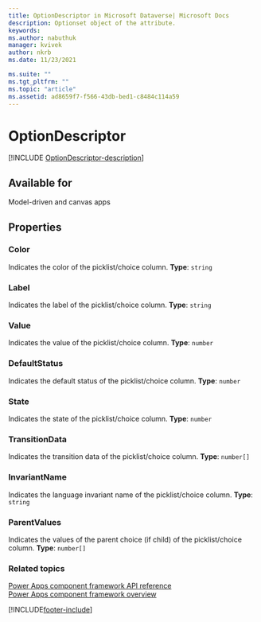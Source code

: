 ```yaml
---
title: OptionDescriptor in Microsoft Dataverse| Microsoft Docs
description: Optionset object of the attribute.
keywords:
ms.author: nabuthuk
manager: kvivek
author: nkrb
ms.date: 11/23/2021

ms.suite: ""
ms.tgt_pltfrm: ""
ms.topic: "article"
ms.assetid: ad8659f7-f566-43db-bed1-c8484c114a59
---
```


# OptionDescriptor

[!INCLUDE [OptionDescriptor-description](includes/optiondescriptor-description.md)]

## Available for

Model-driven and canvas apps

## Properties

### Color

Indicates the color of the picklist/choice column.
**Type**: `string`

### Label

Indicates the label of the picklist/choice column.
**Type**: `string`

### Value

Indicates the value of the picklist/choice column.
**Type**: `number`

### DefaultStatus

Indicates the default status of the picklist/choice column.
**Type**: `number`

### State

Indicates the state of the picklist/choice column.
**Type**: `number`

### TransitionData

Indicates the transition data of the picklist/choice column.
**Type**: `number[]`

### InvariantName

Indicates the language invariant name of the picklist/choice column.
**Type**: `string`

### ParentValues

Indicates the values of the parent choice (if child) of the picklist/choice column.
**Type**: `number[]`

### Related topics

[Power Apps component framework API reference](../reference/index.md)<br/>
[Power Apps component framework overview](../overview.md)

[!INCLUDE[footer-include](../../../includes/footer-banner.md)]
